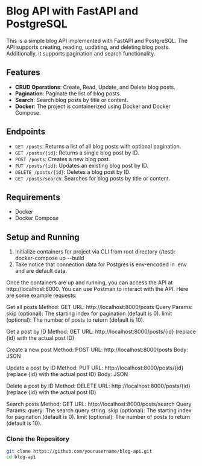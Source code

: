 # Blog API with FastAPI and PostgreSQL

This is a simple blog API implemented with FastAPI and PostgreSQL. The API supports creating, reading, updating, and deleting blog posts. Additionally, it supports pagination and search functionality.

## Features

- **CRUD Operations**: Create, Read, Update, and Delete blog posts.
- **Pagination**: Paginate the list of blog posts.
- **Search**: Search blog posts by title or content.
- **Docker**: The project is containerized using Docker and Docker Compose.

## Endpoints

- `GET /posts`: Returns a list of all blog posts with optional pagination.
- `GET /posts/{id}`: Returns a single blog post by ID.
- `POST /posts`: Creates a new blog post.
- `PUT /posts/{id}`: Updates an existing blog post by ID.
- `DELETE /posts/{id}`: Deletes a blog post by ID.
- `GET /posts/search`: Searches for blog posts by title or content.

## Requirements

- Docker
- Docker Compose

## Setup and Running
1. Initialize containers for project via CLI from root directory (/test):
   docker-compose up --build
2. Take notice that connection data for Postgres is env-encoded in .env and are default data.

Once the containers are up and running, you can access the API at http://localhost:8000.
You can use Postman to interact with the API. Here are some example requests:

Get all posts
Method: GET
URL: http://localhost:8000/posts
Query Params:
skip (optional): The starting index for pagination (default is 0).
limit (optional): The number of posts to return (default is 10).

Get a post by ID
Method: GET
URL: http://localhost:8000/posts/{id} (replace {id} with the actual post ID)

Create a new post
Method: POST
URL: http://localhost:8000/posts
Body: JSON

Update a post by ID
Method: PUT
URL: http://localhost:8000/posts/{id} (replace {id} with the actual post ID)
Body: JSON

Delete a post by ID
Method: DELETE
URL: http://localhost:8000/posts/{id} (replace {id} with the actual post ID)

Search posts
Method: GET
URL: http://localhost:8000/posts/search
Query Params:
query: The search query string.
skip (optional): The starting index for pagination (default is 0).
limit (optional): The number of posts to return (default is 10).

### Clone the Repository

```sh
git clone https://github.com/yourusername/blog-api.git
cd blog-api
